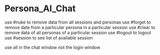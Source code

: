 # Persona_AI_Chat

use #nuke to remove data from all sessions and personas
use #forget to remove date from a particular persona in a particular session
use #clear to remove data of all personas of a particular session
use #logout to logout
use #session to see list of available session

use all in the chat window not the login window
